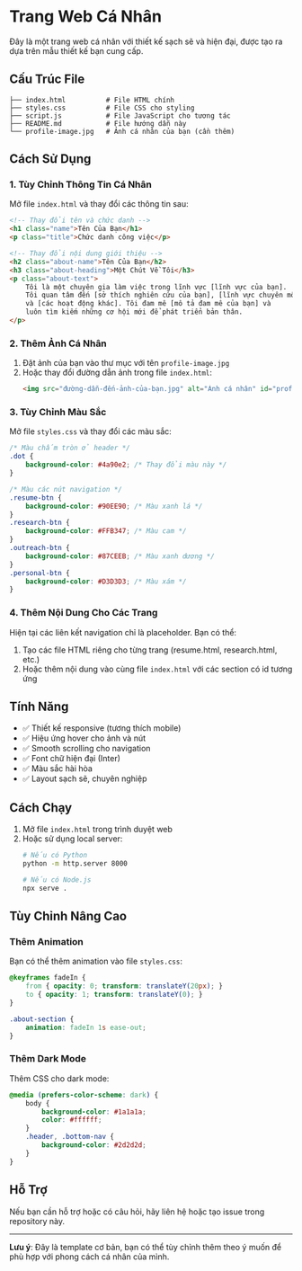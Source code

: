 # Trang Web Cá Nhân

Đây là một trang web cá nhân với thiết kế sạch sẽ và hiện đại, được tạo ra dựa trên mẫu thiết kế bạn cung cấp.

## Cấu Trúc File

```
├── index.html          # File HTML chính
├── styles.css          # File CSS cho styling
├── script.js           # File JavaScript cho tương tác
├── README.md           # File hướng dẫn này
└── profile-image.jpg   # Ảnh cá nhân của bạn (cần thêm)
```

## Cách Sử Dụng

### 1. Tùy Chỉnh Thông Tin Cá Nhân

Mở file `index.html` và thay đổi các thông tin sau:

```html
<!-- Thay đổi tên và chức danh -->
<h1 class="name">Tên Của Bạn</h1>
<p class="title">Chức danh công việc</p>

<!-- Thay đổi nội dung giới thiệu -->
<h2 class="about-name">Tên Của Bạn</h2>
<h3 class="about-heading">Một Chút Về Tôi</h3>
<p class="about-text">
    Tôi là một chuyên gia làm việc trong lĩnh vực [lĩnh vực của bạn]. 
    Tôi quan tâm đến [sở thích nghiên cứu của bạn], [lĩnh vực chuyên môn], 
    và [các hoạt động khác]. Tôi đam mê [mô tả đam mê của bạn] và 
    luôn tìm kiếm những cơ hội mới để phát triển bản thân.
</p>
```

### 2. Thêm Ảnh Cá Nhân

1. Đặt ảnh của bạn vào thư mục với tên `profile-image.jpg`
2. Hoặc thay đổi đường dẫn ảnh trong file `index.html`:
   ```html
   <img src="đường-dẫn-đến-ảnh-của-bạn.jpg" alt="Ảnh cá nhân" id="profile-img">
   ```

### 3. Tùy Chỉnh Màu Sắc

Mở file `styles.css` và thay đổi các màu sắc:

```css
/* Màu chấm tròn ở header */
.dot {
    background-color: #4a90e2; /* Thay đổi màu này */
}

/* Màu các nút navigation */
.resume-btn {
    background-color: #90EE90; /* Màu xanh lá */
}
.research-btn {
    background-color: #FFB347; /* Màu cam */
}
.outreach-btn {
    background-color: #87CEEB; /* Màu xanh dương */
}
.personal-btn {
    background-color: #D3D3D3; /* Màu xám */
}
```

### 4. Thêm Nội Dung Cho Các Trang

Hiện tại các liên kết navigation chỉ là placeholder. Bạn có thể:

1. Tạo các file HTML riêng cho từng trang (resume.html, research.html, etc.)
2. Hoặc thêm nội dung vào cùng file `index.html` với các section có id tương ứng

## Tính Năng

- ✅ Thiết kế responsive (tương thích mobile)
- ✅ Hiệu ứng hover cho ảnh và nút
- ✅ Smooth scrolling cho navigation
- ✅ Font chữ hiện đại (Inter)
- ✅ Màu sắc hài hòa
- ✅ Layout sạch sẽ, chuyên nghiệp

## Cách Chạy

1. Mở file `index.html` trong trình duyệt web
2. Hoặc sử dụng local server:
   ```bash
   # Nếu có Python
   python -m http.server 8000
   
   # Nếu có Node.js
   npx serve .
   ```

## Tùy Chỉnh Nâng Cao

### Thêm Animation

Bạn có thể thêm animation vào file `styles.css`:

```css
@keyframes fadeIn {
    from { opacity: 0; transform: translateY(20px); }
    to { opacity: 1; transform: translateY(0); }
}

.about-section {
    animation: fadeIn 1s ease-out;
}
```

### Thêm Dark Mode

Thêm CSS cho dark mode:

```css
@media (prefers-color-scheme: dark) {
    body {
        background-color: #1a1a1a;
        color: #ffffff;
    }
    .header, .bottom-nav {
        background-color: #2d2d2d;
    }
}
```

## Hỗ Trợ

Nếu bạn cần hỗ trợ hoặc có câu hỏi, hãy liên hệ hoặc tạo issue trong repository này.

---

**Lưu ý**: Đây là template cơ bản, bạn có thể tùy chỉnh thêm theo ý muốn để phù hợp với phong cách cá nhân của mình. 